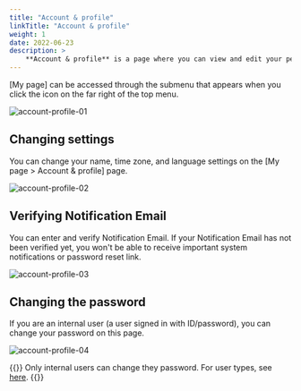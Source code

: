 ```yaml
---
title: "Account & profile"
linkTitle: "Account & profile"
weight: 1
date: 2022-06-23
description: >
    **Account & profile** is a page where you can view and edit your personal information.
---
```


[My page] can be accessed through the submenu that appears when you click the icon on the far right of the top menu.

![account-profile-01](/docs/guides/my-page/account-profile-img/account-profile-01_en.png)
<br>

## Changing settings
You can change your name, time zone, and language settings on the [My page > Account & profile] page.

![account-profile-02](/docs/guides/my-page/account-profile-img/account-profile-02_en.png)
<br>

## Verifying Notification Email
You can enter and verify Notification Email. 
If your Notification Email has not been verified yet, you won't be able to receive important system notifications or password reset link.

![account-profile-03](/docs/guides/my-page/account-profile-img/account-profile-03_en.png)
<br>

## Changing the password
If you are an internal user (a user signed in with ID/password), you can change your password on this page.

![account-profile-04](/docs/guides/my-page/account-profile-img/account-profile-04_en.png)

{{<alert>}}
Only internal users can change they password. For user types, see [here](/docs/guides/administration/iam-user/).
{{</alert>}}
